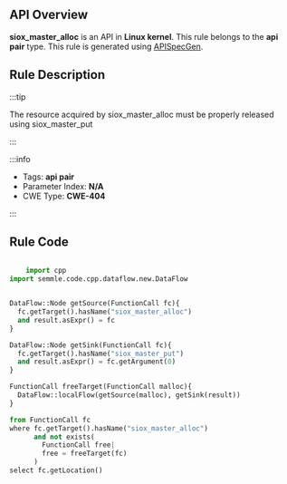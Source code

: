 ---
---


## API Overview
**siox_master_alloc** is an API in **Linux kernel**. This rule belongs to the **api pair** type. This rule is generated using [APISpecGen](../../tools/APISpecGen).
## Rule Description

:::tip

The resource acquired by siox_master_alloc must be properly released using siox_master_put

:::

:::info

- Tags: **api pair**
- Parameter Index: **N/A**
- CWE Type: **CWE-404**

:::

## Rule Code
```python

    import cpp
import semmle.code.cpp.dataflow.new.DataFlow


DataFlow::Node getSource(FunctionCall fc){
  fc.getTarget().hasName("siox_master_alloc")
  and result.asExpr() = fc
}

DataFlow::Node getSink(FunctionCall fc){
  fc.getTarget().hasName("siox_master_put")
  and result.asExpr() = fc.getArgument(0)
}

FunctionCall freeTarget(FunctionCall malloc){
  DataFlow::localFlow(getSource(malloc), getSink(result))
}

from FunctionCall fc
where fc.getTarget().hasName("siox_master_alloc")
      and not exists(
        FunctionCall free| 
        free = freeTarget(fc)
      )
select fc.getLocation()

    
```